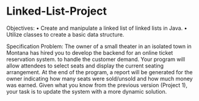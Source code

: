 # Linked-List-Project

Objectives:
• Create and manipulate a linked list of linked lists in Java.
• Utilize classes to create a basic data structure.

Specification
Problem: The owner of a small theater in an isolated town in Montana has hired you to develop the
backend for an online ticket reservation system. to handle the customer demand. Your program will allow
attendees to select seats and display the current seating arrangement. At the end of the program, a report
will be generated for the owner indicating how many seats were sold/unsold and how much money was
earned. Given what you know from the previous version (Project 1), your task is to update the system
with a more dynamic solution.
